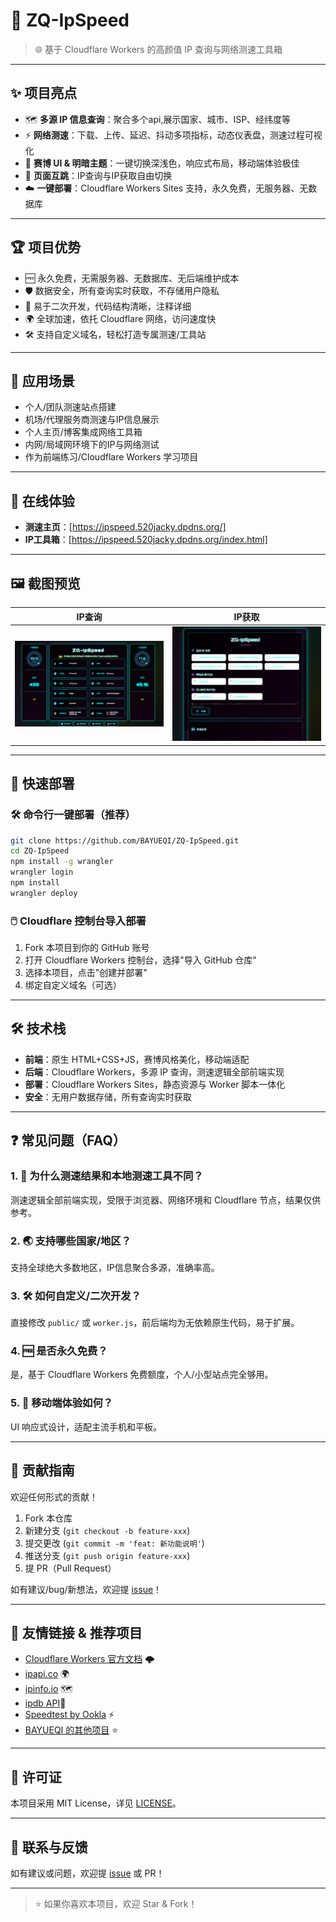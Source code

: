 # 🚀 ZQ-IpSpeed

> 🌐 基于 Cloudflare Workers 的高颜值 IP 查询与网络测速工具箱

---

## ✨ 项目亮点

- 🗺️ **多源 IP 信息查询**：聚合多个api,展示国家、城市、ISP、经纬度等
- ⚡ **网络测速**：下载、上传、延迟、抖动多项指标，动态仪表盘，测速过程可视化
- 🎨 **赛博 UI & 明暗主题**：一键切换深浅色，响应式布局，移动端体验极佳
- 🔄 **页面互跳**：IP查询与IP获取自由切换
- ☁️ **一键部署**：Cloudflare Workers Sites 支持，永久免费，无服务器、无数据库

---

## 🏆 项目优势

- 🆓 永久免费，无需服务器、无数据库、无后端维护成本
- 🛡️ 数据安全，所有查询实时获取，不存储用户隐私
- 🧩 易于二次开发，代码结构清晰，注释详细
- 🌍 全球加速，依托 Cloudflare 网络，访问速度快
- 🛠️ 支持自定义域名，轻松打造专属测速/工具站

---

## 🌟 应用场景

- 个人/团队测速站点搭建
- 机场/代理服务商测速与IP信息展示
- 个人主页/博客集成网络工具箱
- 内网/局域网环境下的IP与网络测试
- 作为前端练习/Cloudflare Workers 学习项目

---

## 🌈 在线体验

- **测速主页**：[https://ipspeed.520jacky.dpdns.org/]
- **IP工具箱**：[https://ipspeed.520jacky.dpdns.org/index.html]


---

## 🖼️ 截图预览

| IP查询 | IP获取 |
| :------: | :------: |
| ![](./img/screenshot_speed.png) | ![](./img/screenshot_ip.png) |

---

## 🚀 快速部署

### 🛠️ 命令行一键部署（推荐）

```bash
git clone https://github.com/BAYUEQI/ZQ-IpSpeed.git
cd ZQ-IpSpeed
npm install -g wrangler
wrangler login
npm install
wrangler deploy
```

### 🖱️ Cloudflare 控制台导入部署

1. Fork 本项目到你的 GitHub 账号
2. 打开 Cloudflare Workers 控制台，选择"导入 GitHub 仓库"
3. 选择本项目，点击"创建并部署"
4. 绑定自定义域名（可选）

---

## 🛠️ 技术栈

- **前端**：原生 HTML+CSS+JS，赛博风格美化，移动端适配
- **后端**：Cloudflare Workers，多源 IP 查询，测速逻辑全部前端实现
- **部署**：Cloudflare Workers Sites，静态资源与 Worker 脚本一体化
- **安全**：无用户数据存储，所有查询实时获取

---

## ❓ 常见问题（FAQ）

### 1. 🚦 为什么测速结果和本地测速工具不同？
测速逻辑全部前端实现，受限于浏览器、网络环境和 Cloudflare 节点，结果仅供参考。

### 2. 🌏 支持哪些国家/地区？
支持全球绝大多数地区，IP信息聚合多源，准确率高。

### 3. 🛠️ 如何自定义/二次开发？
直接修改 `public/` 或 `worker.js`，前后端均为无依赖原生代码，易于扩展。

### 4. 🆓 是否永久免费？
是，基于 Cloudflare Workers 免费额度，个人/小型站点完全够用。

### 5. 📱 移动端体验如何？
UI 响应式设计，适配主流手机和平板。

---

## 🤝 贡献指南

欢迎任何形式的贡献！

1. Fork 本仓库
2. 新建分支 (`git checkout -b feature-xxx`)
3. 提交更改 (`git commit -m 'feat: 新功能说明'`)
4. 推送分支 (`git push origin feature-xxx`)
5. 提 PR（Pull Request）

如有建议/bug/新想法，欢迎提 [issue](https://github.com/BAYUEQI/ZQ-IpSpeed/issues)！

---

## 🔗 友情链接 & 推荐项目

- [Cloudflare Workers 官方文档](https://developers.cloudflare.com/workers/) 🌩️
- [ipapi.co](https://ipapi.co/) 🌍
- [ipinfo.io](https://ipinfo.io/) 🗺️
- [ipdb API](https://github.com/ymyuuu/IPDB)🧭
- [Speedtest by Ookla](https://www.speedtest.net/) ⚡
- [BAYUEQI 的其他项目](https://github.com/BAYUEQI) ⭐

---

## 📄 许可证

本项目采用 MIT License，详见 [LICENSE](./LICENSE)。

---

## 💬 联系与反馈

如有建议或问题，欢迎提 [issue](https://github.com/BAYUEQI/ZQ-IpSpeed/issues) 或 PR！

---

> ⭐️ 如果你喜欢本项目，欢迎 Star & Fork！ 
